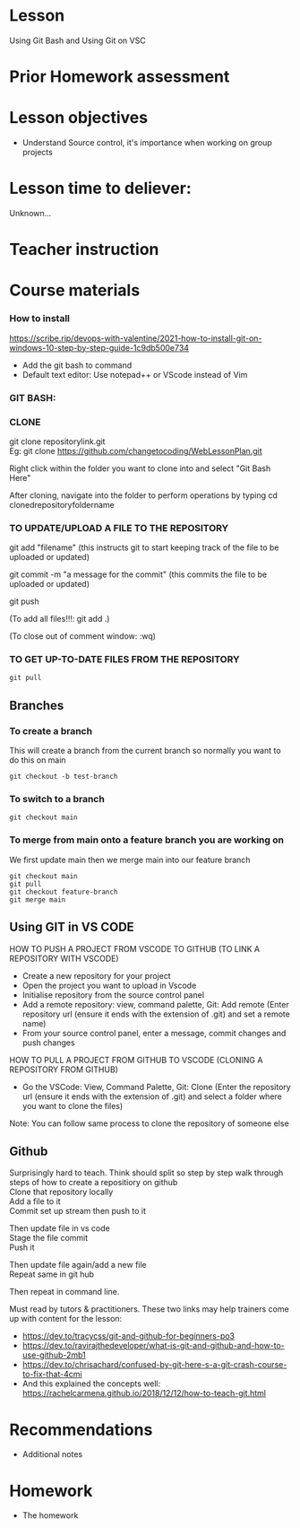 # Lesson
Using Git Bash and Using Git on VSC
# Prior Homework assessment

# Lesson objectives
- Understand Source control, it's importance when working on group projects


# Lesson time to deliever:
Unknown...

# Teacher instruction 


# Course materials
### How to install
https://scribe.rip/devops-with-valentine/2021-how-to-install-git-on-windows-10-step-by-step-guide-1c9db500e734
- Add the git bash to command
- Default text editor: Use notepad++ or VScode instead of Vim

### GIT BASH:

### CLONE
git clone repositorylink.git  
Eg: git clone https://github.com/changetocoding/WebLessonPlan.git

Right click within the folder you want to clone into and select "Git Bash Here"

After cloning, navigate into the folder to perform operations by typing cd clonedrepositoryfoldername

### TO UPDATE/UPLOAD A FILE TO THE REPOSITORY

git add "filename" (this instructs git to start keeping track of the file to be uploaded or updated)

git commit -m "a message for the commit" (this commits the file to be uploaded or updated)

git push


(To add all files!!!: git add .)

(To close out of comment window: :wq)


### TO GET UP-TO-DATE FILES FROM THE REPOSITORY
```
git pull
```

## Branches
### To create a branch
This will create a branch from the current branch so normally you want to do this on main
```
git checkout -b test-branch
```
### To switch to a branch
```
git checkout main
```
### To merge from main onto a feature branch you are working on
We first update main then we merge main into our feature branch
```
git checkout main
git pull
git checkout feature-branch
git merge main
```

## Using GIT in VS CODE

HOW TO PUSH A PROJECT FROM VSCODE TO GITHUB (TO LINK A REPOSITORY WITH VSCODE)
- Create a new repository for your project
- Open the project you want to upload in Vscode
- Initialise repository from the source control panel
- Add a remote repository: view, command palette, Git: Add remote (Enter repository url (ensure it ends with the extension of .git) and set a remote name)
- From your source control panel, enter a message, commit changes and push changes


HOW TO PULL A PROJECT FROM GITHUB TO VSCODE (CLONING A REPOSITORY FROM GITHUB)
- Go the VSCode: View, Command Palette, Git: Clone (Enter the repository url (ensure it ends with the extension of .git) and select a folder where you want to clone the files)

Note: You can follow same process to clone the repository of someone else

## Github
Surprisingly hard to teach.
Think should split so step by step walk through steps of how to create a repositiory on github  
Clone that repository locally  
Add a file to it  
Commit set up stream then push to it  

Then update file in vs code  
Stage the file commit  
Push it

Then update file again/add a new file  
Repeat same in git hub  

Then repeat in command line.

Must read by tutors & practitioners. These two links may help trainers come up with content for the lesson:
- https://dev.to/tracycss/git-and-github-for-beginners-po3  
- https://dev.to/ravirajthedeveloper/what-is-git-and-github-and-how-to-use-github-2mb1  
- https://dev.to/chrisachard/confused-by-git-here-s-a-git-crash-course-to-fix-that-4cmi  
- And this explained the concepts well: https://rachelcarmena.github.io/2018/12/12/how-to-teach-git.html  

# Recommendations
- Additional notes


# Homework
- The homework

